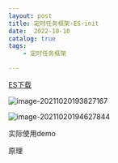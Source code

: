 ```yaml
---
layout: post
title: 定时任务框架-ES-init
date:  2022-10-10
catalog: true
tags:
    - 定时任务框架

---
```


[ES下载](https://www.elastic.co/cn/downloads/elasticsearch)

![image-20211020193827167](D:\Users\yuanqixu\AppData\Roaming\Typora\typora-user-images\image-20211020193827167.png)



![image-20211020194627844](D:\Users\yuanqixu\AppData\Roaming\Typora\typora-user-images\image-20211020194627844.png)

实际使用demo

原理

